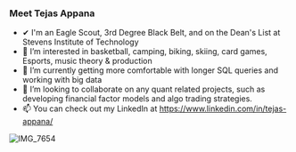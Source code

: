 ### Meet Tejas Appana
- ✔  I'm an Eagle Scout, 3rd Degree Black Belt, and on the Dean's List at Stevens Institute of Technology
- 👀 I’m interested in basketball, camping, biking, skiing, card games, Esports, music theory & production 
- 🌱 I’m currently getting more comfortable with longer SQL queries and working with big data
- 💞️ I’m looking to collaborate on any quant related projects, such as developing financial factor models and algo trading strategies.
- 📫 You can check out my LinkedIn at https://www.linkedin.com/in/tejas-appana/

![IMG_7654](https://user-images.githubusercontent.com/69685468/177820546-932e8b27-54d8-4cac-9cb3-6f9c6a38ae6a.JPEG)


<!---
tej100/tej100 is a ✨ special ✨ repository because its `README.md` (this file) appears on your GitHub profile.
You can click the Preview link to take a look at your changes.
--->
